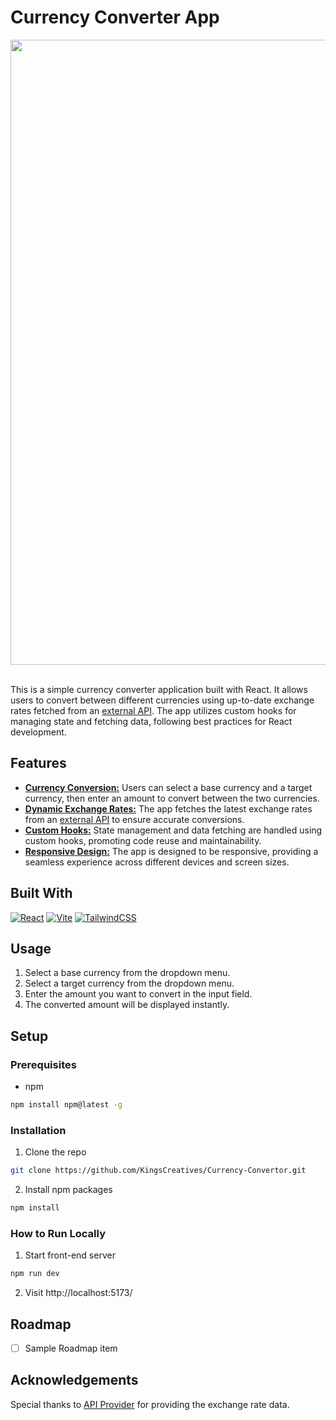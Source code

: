 # Currency Converter App

<img src="https://github.com/KingsCreatives/Currency-Convertor/assets/119352937/8f6e2efa-cccc-40d1-b2e7-134affcc24dd" width="1000">

<br>This is a simple currency converter application built with React. It allows users to convert between different currencies using up-to-date exchange rates fetched from an [external API](https://cdn.jsdelivr.net/gh/fawazahmed0/currency-api@1/latest/currencies.json). The app utilizes custom hooks for managing state and fetching data, following best practices for React development.


## Features

- **<ins>Currency Conversion:<ins/>** Users can select a base currency and a target currency, then enter an amount to convert between the two currencies.
- **<ins>Dynamic Exchange Rates:<ins/>** The app fetches the latest exchange rates from an [external API](https://cdn.jsdelivr.net/gh/fawazahmed0/currency-api@1/latest/currencies.json) to ensure accurate conversions.
- **<ins>Custom Hooks:<ins/>** State management and data fetching are handled using custom hooks, promoting code reuse and maintainability.
- **<ins>Responsive Design:<ins/>** The app is designed to be responsive, providing a seamless experience across different devices and screen sizes.

## Built With

[![React][React.js]][React-url]
[![Vite][Vite]][Vite-url]
[![TailwindCSS][TailwindCSS]][Tailwind-url]

## Usage

1. Select a base currency from the dropdown menu.
2. Select a target currency from the dropdown menu.
3. Enter the amount you want to convert in the input field.
4. The converted amount will be displayed instantly.

## Setup

### Prerequisites
* npm
```sh
npm install npm@latest -g
```

### Installation
1. Clone the repo
```sh
git clone https://github.com/KingsCreatives/Currency-Convertor.git
```
2. Install npm packages
```sh
npm install
```

### How to Run Locally

1. Start front-end server
 ```sh
 npm run dev
 ```
2. Visit http://localhost:5173/

## Roadmap

- [ ] Sample Roadmap item

## Acknowledgements

Special thanks to [API Provider](https://cdn.jsdelivr.net/gh/fawazahmed0/currency-api@1/latest/currencies.json) for providing the exchange rate data.

<!--## License -->
<!--Optional: Include license information -->


<!-- MARKDOWN LINKS & IMAGES -->

[React.js]: https://img.shields.io/badge/React-20232A?style=for-the-badge&logo=react&logoColor=61DAFB
[React-url]: https://reactjs.org/
[Vite]: https://img.shields.io/badge/vite-%23646CFF.svg?style=for-the-badge&logo=vite&logoColor=white
[Vite-url]: https://vitejs.dev/
[TailwindCSS]: https://img.shields.io/badge/tailwindcss-%2338B2AC.svg?style=for-the-badge&logo=tailwind-css&logoColor=white
[Tailwind-url]: https://tailwindcss.com/
 

